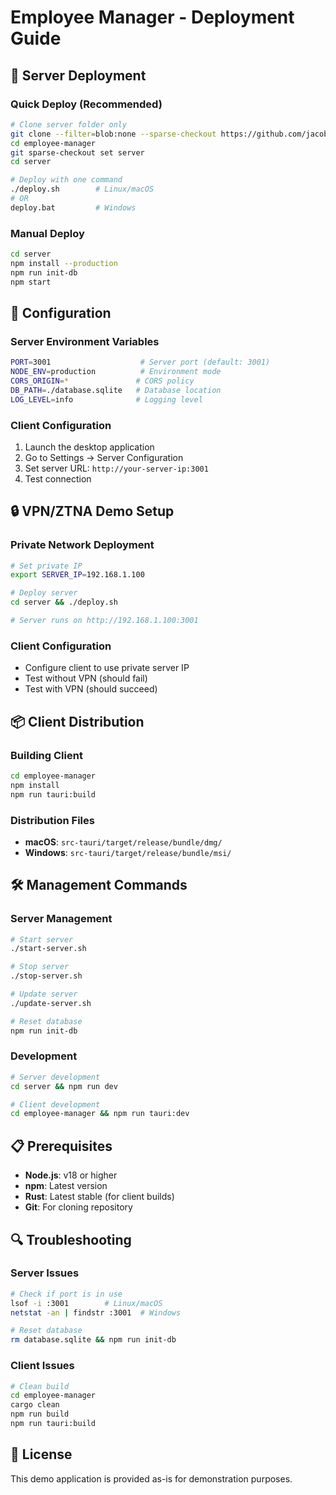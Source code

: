# Employee Manager - Deployment Guide

## 🚀 Server Deployment

### Quick Deploy (Recommended)
```bash
# Clone server folder only
git clone --filter=blob:none --sparse-checkout https://github.com/jacobatisland/employee-manager.git
cd employee-manager
git sparse-checkout set server
cd server

# Deploy with one command
./deploy.sh        # Linux/macOS
# OR
deploy.bat         # Windows
```

### Manual Deploy
```bash
cd server
npm install --production
npm run init-db
npm start
```

## 🔧 Configuration

### Server Environment Variables
```bash
PORT=3001                    # Server port (default: 3001)
NODE_ENV=production          # Environment mode
CORS_ORIGIN=*               # CORS policy
DB_PATH=./database.sqlite   # Database location
LOG_LEVEL=info              # Logging level
```

### Client Configuration
1. Launch the desktop application
2. Go to Settings → Server Configuration
3. Set server URL: `http://your-server-ip:3001`
4. Test connection

## 🔒 VPN/ZTNA Demo Setup

### Private Network Deployment
```bash
# Set private IP
export SERVER_IP=192.168.1.100

# Deploy server
cd server && ./deploy.sh

# Server runs on http://192.168.1.100:3001
```

### Client Configuration
- Configure client to use private server IP
- Test without VPN (should fail)
- Test with VPN (should succeed)

## 📦 Client Distribution

### Building Client
```bash
cd employee-manager
npm install
npm run tauri:build
```

### Distribution Files
- **macOS**: `src-tauri/target/release/bundle/dmg/`
- **Windows**: `src-tauri/target/release/bundle/msi/`

## 🛠️ Management Commands

### Server Management
```bash
# Start server
./start-server.sh

# Stop server
./stop-server.sh

# Update server
./update-server.sh

# Reset database
npm run init-db
```

### Development
```bash
# Server development
cd server && npm run dev

# Client development
cd employee-manager && npm run tauri:dev
```

## 📋 Prerequisites

- **Node.js**: v18 or higher
- **npm**: Latest version
- **Rust**: Latest stable (for client builds)
- **Git**: For cloning repository

## 🔍 Troubleshooting

### Server Issues
```bash
# Check if port is in use
lsof -i :3001        # Linux/macOS
netstat -an | findstr :3001  # Windows

# Reset database
rm database.sqlite && npm run init-db
```

### Client Issues
```bash
# Clean build
cd employee-manager
cargo clean
npm run build
npm run tauri:build
```

## 📄 License

This demo application is provided as-is for demonstration purposes.